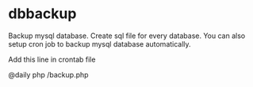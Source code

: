 dbbackup
========

Backup mysql database. Create sql file for every database. You can also setup cron job to backup mysql database automatically.

Add this line in crontab file 

@daily php <path to dbbackup folder>/backup.php

 


